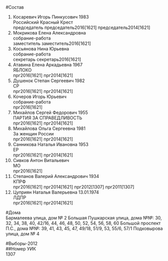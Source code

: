 #Состав  
1. Косаревич Игорь Пинкусович 1983  
    Российский Красный Крест  
    председатель председатель2016[1621] председатель2014[1621]  
2. Мокрикова Елена Александровна  
    собрание-работа  
    заместитель заместитель2016[1621]  
3. Косьянова Нина Юрьевна  
    собрание-работа  
    секретарь секретарь2016[1621]  
4. Атавина Елена Аркадьевна 1967  
    ЯБЛОКО  
    прг2016[1621] прг2014[1621]  
5. Душенок Степан Сергеевич 1982  
    СР  
    прг2016[1621] прг2014[1621]  
6. Кочеров Игорь Юрьевич  
    собрание-работа  
    прг2016[1621]  
7. Михайлов Сергей Федорович 1955  
    ПАРТИЯ ЗА СПРАВЕДЛИВОСТЬ  
    прг2016[1621] прг2014[1621]  
8. Михайлова Ольга Сергеевна 1981  
    За женщин России  
    прг2016[1621] прг2014[1621]  
9. Санникова Наталья Ивановна 1953  
    ЕР  
    прг2016[1621] прг2014[1621]  
10. Сивков Антон Витальевич  
    МО  
    прг2016[1621]  
11. Степанов Валерий Александрович 1934  
    КПРФ  
    прг2016[1621] прг2014[1621] прг2012[1307] прг2011[1307]  
12. Цуприян Наталья Валерьевна 13.01.1974  
    ЛДПР  
    прг2016[1621] прг2014[1621]  
  
#Дома  
Бармалеева улица, дом № 2 Большая Пушкарская улица, дома №№: 30, 32, 34, 38, 40, 42/16, 44, 46, 48, 50, 52, 54, 56, 58, 60 Большой проспект П.С., дома №№: 39, 41, 43, 45, 47, 49/18, 51/9, 53, 55/6, 57/1 Подковырова улица, дом № 4  
  
#Выборы-2012  
##Номер УИК  
1307  
